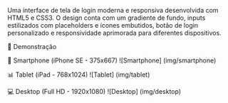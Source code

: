 Uma interface de tela de login moderna e responsiva desenvolvida com HTML5 e CSS3. O design conta com um gradiente de fundo, inputs estilizados com placeholders e ícones embutidos, botão de login personalizado e responsividade aprimorada para diferentes dispositivos.

📸 Demonstração

📱 Smartphone (iPhone SE - 375x667)
![Smartphone] (img/smartphone)

📊 Tablet (iPad - 768x1024)
![Tablet] (img/tablet)

💻 Desktop (Full HD - 1920x1080)
![Desktop] (img/desktop)